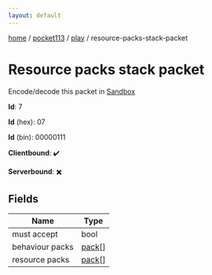 ```yaml
---
layout: default
---
```


[home](/)  /  [pocket113](/protocol/pocket113)  /  [play](/protocol/pocket113/play)  /  resource-packs-stack-packet

# Resource packs stack packet

Encode/decode this packet in [Sandbox](../../../sandbox/pocket113#play.resource_packs_stack_packet)

**Id**: 7

**Id** (hex): 07

**Id** (bin): 00000111

**Clientbound**: ✔️

**Serverbound**: ✖️

## Fields

Name | Type
---|---
must accept | bool
behaviour packs | [pack](/protocol/pocket113/types/pack)[]
resource packs | [pack](/protocol/pocket113/types/pack)[]
